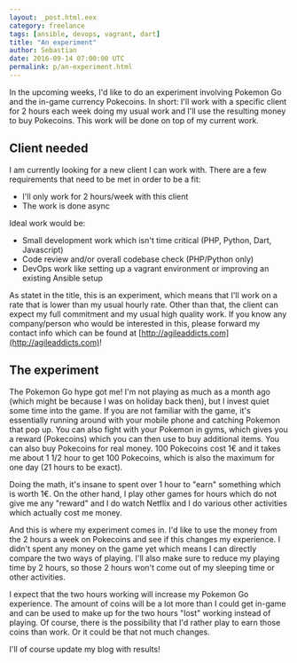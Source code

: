 ```yaml
---
layout: _post.html.eex
category: freelance
tags: [ansible, devops, vagrant, dart]
title: "An experiment"
author: Sebastian
date: 2016-09-14 07:00:00 UTC
permalink: p/an-experiment.html
---
```

In the upcoming weeks, I'd like to do an experiment involving Pokemon Go and the in-game currency Pokecoins. In short: I'll work with a specific client for 2 hours each week doing my usual work and I'll use the resulting money to buy Pokecoins. This work will be done on top of my current work.

## Client needed

I am currently looking for a new client I can work with. There are a few requirements that need to be met in order to be a fit:

* I'll only work for 2 hours/week with this client
* The work is done async

Ideal work would be:

* Small development work which isn't time critical (PHP, Python, Dart, Javascript)
* Code review and/or overall codebase check (PHP/Python only)
* DevOps work like setting up a vagrant environment or improving an existing Ansible setup

As statet in the title, this is an experiment, which means that I'll work on a rate that is lower than my usual hourly rate. Other than that, the client can expect my full commitment and my usual high quality work. If you know any company/person who would be interested in this, please forward my contact info which can be found at [http://agileaddicts.com](http://agileaddicts.com)!

## The experiment

The Pokemon Go hype got me! I'm not playing as much as a month ago (which might be because I was on holiday back then), but I invest quiet some time into the game. If you are not familiar with the game, it's essentially running around with your mobile phone and catching Pokemon that pop up. You can also fight with your Pokemon in gyms, which gives you a reward (Pokecoins) which you can then use to buy additional items. You can also buy Pokecoins for real money. 100 Pokecoins cost 1€ and it takes me about 1 1/2 hour to get 100 Pokecoins, which is also the maximum for one day (21 hours to be exact).

Doing the math, it's insane to spent over 1 hour to "earn" something which is worth 1€. On the other hand, I play other games for hours which do not give me any "reward" and I do watch Netflix and I do various other activities which actually cost me money.

And this is where my experiment comes in. I'd like to use the money from the 2 hours a week on Pokecoins and see if this changes my experience. I didn't spent any money on the game yet which means I can directly compare the two ways of playing. I'll also make sure to reduce my playing time by 2 hours, so those 2 hours won't come out of my sleeping time or other activities.

I expect that the two hours working will increase my Pokemon Go experience. The amount of coins will be a lot more than I could get in-game and can be used to make up for the two hours "lost" working instead of playing. Of course, there is the possibility that I'd rather play to earn those coins than work. Or it could be that not much changes.

I'll of course update my blog with results!
